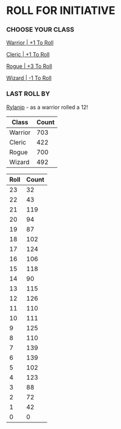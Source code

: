 # ROLL FOR INITIATIVE
### CHOOSE YOUR CLASS

[Warrior | +1 To Roll](https://github.com/benjaminsampica/benjaminsampica/issues/new?title=roll%7Cwarrior&body=Just+click+%27Submit+new+issue%27.)

[Cleric | +1 To Roll](https://github.com/benjaminsampica/benjaminsampica/issues/new?title=roll%7Ccleric&body=Just+click+%27Submit+new+issue%27.)

[Rogue | +3 To Roll](https://github.com/benjaminsampica/benjaminsampica/issues/new?title=roll%7Crogue&body=Just+click+%27Submit+new+issue%27.)

[Wizard | -1 To Roll](https://github.com/benjaminsampica/benjaminsampica/issues/new?title=roll%7Cwizard&body=Just+click+%27Submit+new+issue%27.)
### LAST ROLL BY
[Rylanjp](https://www.github.com/Rylanjp) - as a warrior rolled a 12!

|Class|Count|
|-|-|
|Warrior|703|
|Cleric|422|
|Rogue|700|
|Wizard|492|

|Roll|Count|
|-|-|
|23|32
|22|43
|21|119
|20|94
|19|87
|18|102
|17|124
|16|106
|15|118
|14|90
|13|115
|12|126
|11|110
|10|111
|9|125
|8|110
|7|139
|6|139
|5|102
|4|123
|3|88
|2|72
|1|42
|0|0
